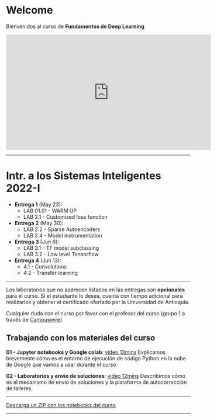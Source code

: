 # Welcome

Bienvenidos al curso de **Fundamentos de Deep Learning**

<center>
<iframe width="560" height="315"
src="https://www.youtube.com/embed/cx9K-70SbmE"
frameborder="0" 
allow="accelerometer; autoplay; encrypted-media; gyroscope; picture-in-picture" 
allowfullscreen></iframe>
</center>

<hr>

<h1>Intr. a los Sistemas Inteligentes 2022-I</h1>

* **Entrega 1** (May 23):
  * LAB 01.01 - WARM UP
  * LAB 2.1 - Customized loss function
* **Entrega 2** (May 30):
  * LAB 2.2 - Sparse Autoencoders
  * LAB 2.4 - Model instrumentation
* **Entrega 3** (Jun 6):
  * LAB 3.1 - TF model subclassing
  * LAB 3.2 - Low level Tensorflow
* **Entrega 4** (Jun 13):
  * 4.1 - Convolutions
  * 4.2 - Transfer learning

----

Los laboratorios que no aparecen listados en las entregas son <b>opcionales</b> para el curso. Si el estudiante lo desea, cuenta con tiempo adicional para realizarlos y obtener el certificado ofertado por la Universidad de Antioquia.

Cualquier duda con el curso por favor con el profesor del curso (grupo 1 a través de [Campuswire](https://campuswire.com/)).

## Trabajando con los materiales del curso

**01 - Jupyter notebooks y Google colab**: [video 13mins](https://youtu.be/KajSbrEBZ5k) Explicamos brevemente cómo es el entorno de ejecución de código Python en la nube de Google que vamos a usar durante el curso

**02 - Laboratorios y envío de soluciones**: [video 12mins](https://youtu.be/D6MuCnXc5LM) Describimos cómo es el mecanismo de envío de soluciones y la plataforma de autocorrección de talleres.


----

[Descarga un ZIP con los notebooks del curso](https://github.com/rramosp/2021.deeplearning/archive/main.zip)

----

